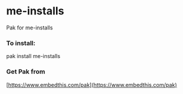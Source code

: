 me-installs
===

Pak for me-installs

### To install:

pak install me-installs

### Get Pak from

[https://www.embedthis.com/pak](https://www.embedthis.com/pak)
